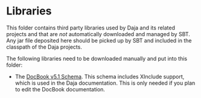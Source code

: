
Libraries
=========

This folder contains third party libraries used by Daja and its related projects and that are
*not* automatically downloaded and managed by SBT. Any jar file deposited here should be picked
up by SBT and included in the classpath of the Daja projects.

The following libraries need to be downloaded manually and put into this folder:

+ The [DocBook v5.1
  Schema](http://docs.oasis-open.org/docbook/docbook/v5.1/os/schemas/rng/docbookxi.rnc). This
  schema includes XInclude support, which is used in the Daja documentation. This is only needed
  if you plan to edit the DocBook documentation.
  